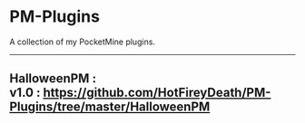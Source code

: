 # PM-Plugins
A collection of my PocketMine plugins.  

---
HalloweenPM :  
v1.0 : https://github.com/HotFireyDeath/PM-Plugins/tree/master/HalloweenPM  
---

